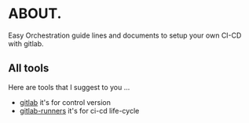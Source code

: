 # ABOUT.
Easy Orchestration guide lines and documents to setup your own CI-CD with gitlab.

## All tools
Here are tools that I suggest to you ...

- [gitlab](ci-cd/gitlab/README.md)
    it's for control version
- [gitlab-runners](ci-cd/gitlab-runners/README.md)
    it's for ci-cd life-cycle